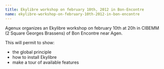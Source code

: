 ```yaml
---
title: Ekylibre workshop on february 10th, 2012 in Bon-Encontre
name: ekylibre-workshop-on-february-10th-2012-in-bon-encontre
---
```

Agenux organizes an Ekylibre workshop on february 10th at 20h in CIBEMM (2 Square Georges Brassens) of Bon Encontre near Agen.

This will permit to show:

  - the global principle
  - how to install Ekylibre
  - make a tour of available features
